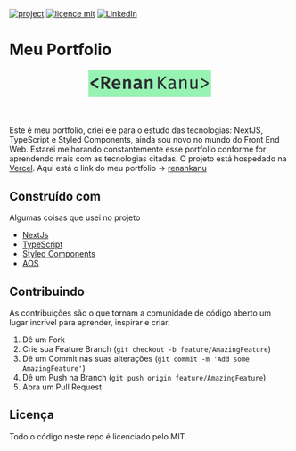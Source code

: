 [![project](https://img.shields.io/badge/renankanu-portfolio-brightgreen)](https://github.com/renankanu/kanu-portifolio) [![licence mit](https://img.shields.io/badge/license-MIT-blue)](https://github.com/renankanu/kanu-portifolio/blob/master/LICENSE) [![LinkedIn](https://img.shields.io/badge/-LinkedIn-black.svg?style=flat-square&logo=linkedin&colorB=555)](https://www.linkedin.com/in/renansantosbr/)

<h1>Meu Portfolio</h1>
<div align="center">
  <img alt="logo" width="220px" src="./screenshots/logo.png">
</div>
<br>
<br>

<div id="containerDesc">
  <p id="desc">Este é meu portfolio, criei ele para o estudo das tecnologias: NextJS, TypeScript e Styled Components, ainda sou novo no mundo do Front End Web. Estarei melhorando constantemente esse portfolio conforme for aprendendo mais com as tecnologias citadas. O projeto está hospedado na <a href="http://vercel.com/">Vercel</a>. Aqui está o link do meu portfolio -> <a href="https://www.renankanu.com.br">renankanu</a></p>
</div>

## Construído com
Algumas coisas que usei no projeto
* [NextJs](https://nextjs.org/)
* [TypeScript](https://www.typescriptlang.org/)
* [Styled Components](https://styled-components.com/)
* [AOS](https://michalsnik.github.io/aos/)

## Contribuindo

As contribuições são o que tornam a comunidade de código aberto um lugar incrível para aprender, inspirar e criar.

1. Dê um Fork
2. Crie sua Feature Branch (`git checkout -b feature/AmazingFeature`)
3. Dê um Commit nas suas alterações  (`git commit -m 'Add some AmazingFeature'`)
4. Dê um Push na Branch (`git push origin feature/AmazingFeature`)
5. Abra um Pull Request

## Licença

Todo o código neste repo é licenciado pelo MIT.
